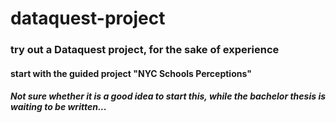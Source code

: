 # dataquest-project
### try out a Dataquest project, for the sake of experience

#### start with the guided project "NYC Schools Perceptions"

##### Not sure whether it is a good idea to start this, while the bachelor thesis is waiting to be written...
